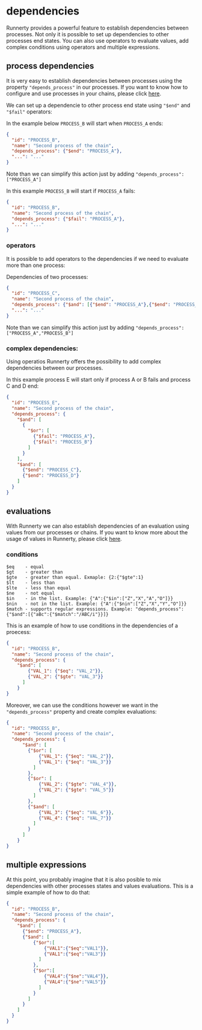 # dependencies

Runnerty provides a powerful feature to establish dependencies between processes. Not only it is possible to set up dependencies to other processes end states. You can also use operators to evaluate values, add complex conditions using operators and multiple expressions.


## process dependencies

It is very easy to establish dependencies between processes using the property `"depends_process"` in our processes. If you want to know how to configure and use processes in your chains, please click [here](process.md).

We can set up a dependencie to other process end state using `"$end"`  and `"$fail"` operators:

In the example below `PROCESS_B` will start when `PROCESS_A` ends:

```json
{
  "id": "PROCESS_B",
  "name": "Second process of the chain",
  "depends_process": {"$end": "PROCESS_A"},
  "...": "..."
}
```
Note than we can simplify this action just by adding `"depends_process": ["PROCESS_A"]`

In this example `PROCESS_B` will start if `PROCESS_A` fails:

```json
{
  "id": "PROCESS_B",
  "name": "Second process of the chain",
  "depends_process": {"$fail": "PROCESS_A"},
  "...": "..."
}
```

### operators

It is possible to add operators to the dependencies if we need to evaluate more than one process:

Dependencies of two processes:

```json
{
  "id": "PROCESS_C",
  "name": "Second process of the chain",
  "depends_process": {"$and": [{"$end": "PROCESS_A"},{"$end": "PROCESS_B"}]},
  "...": "..."
}
```
Note than we can simplify this action just by adding `"depends_process": ["PROCESS_A","PROCESS_B"]`

### complex dependencies:

Using operatios Runnerty offers the possibility to add complex dependencies between our processes. 

In this example process E will start only if process A or B fails and process C and D end:

```json
{
  "id": "PROCESS_E",
  "name": "Second process of the chain",
  "depends_process": {
    "$and": [
      {
        "$or": [
          {"$fail": "PROCESS_A"},
          {"$fail": "PROCESS_B"}
        ]
      }
    ],
    "$and": [
      {"$end": "PROCESS_C"},
      {"$end": "PROCESS_D"}
    ]
  }
}
```

## evaluations

With Runnerty we can also establish dependencies of an evaluation using values from our processes or chains. If you want to know more about the usage of values in Runnerty, please click [here](values.md).

### conditions

```
$eq    - equal
$gt    - greater than 
$gte   - greater than equal. Exmaple: {2:{"$gte":1}
$lt    - less than
$lte   - less than equal
$ne    - not equal
$in    - in the list. Example: {"A":{"$in":["Z","X","A","O"]}}
$nin   - not in the list. Example: {"A":{"$nin":["Z","X","Y","O"]}}
$match - supports regular expressions. Example: "depends_process":{"$and":[{"aBc":{"$match":"/ABC/i"}}]}
```

This is an example of how to use conditions in the dependencies of a proecess:

```json
{
  "id": "PROCESS_B",
  "name": "Second process of the chain",
  "depends_process": {
    "$and": [
        {"VAL_1": {"$eq": "VAL_2"}},
        {"VAL_2": {"$gte": "VAL_3"}}
      ]
    }
}
```

Moreover, we can use the conditions however we want in the `"depends_process"` property and create complex evaluations:

```json
{
  "id": "PROCESS_B",
  "name": "Second process of the chain",
  "depends_process": {
      "$and": [
        {"$or": [
            {"VAL_1": {"$eq": "VAL_2"}},
            {"VAL_1": {"$eq": "VAL_3"}}
          ]
        },
        {"$or": [
            {"VAL_2": {"$gte": "VAL_4"}},
            {"VAL_2": {"$gte": "VAL_5"}}
          ]
        },
        {"$and": [
            {"VAL_3": {"$eq": "VAL_6"}},
            {"VAL_4": {"$eq": "VAL_7"}}
          ]
        }
      ]
    }
}
```

## multiple expressions

At this point, you probably imagine that it is also posible to mix dependencies with other processes states and values evaluations. This is a simple example of how to do that:

```json
{
  "id": "PROCESS_B",
  "name": "Second process of the chain",
  "depends_process": {
    "$and": [
      {"$end": "PROCESS_A"}, 
      {"$and": [
          {"$or":[
              {"VAL1":{"$eq":"VAL1"}},
              {"VAL1":{"$eq":"VAL3"}}
            ]
          },
          {"$or":[
              {"VAL4":{"$ne":"VAL4"}},
              {"VAL4":{"$ne":"VAL5"}}
            ]
          }
        ]
      }
    ]
  }
}
```

